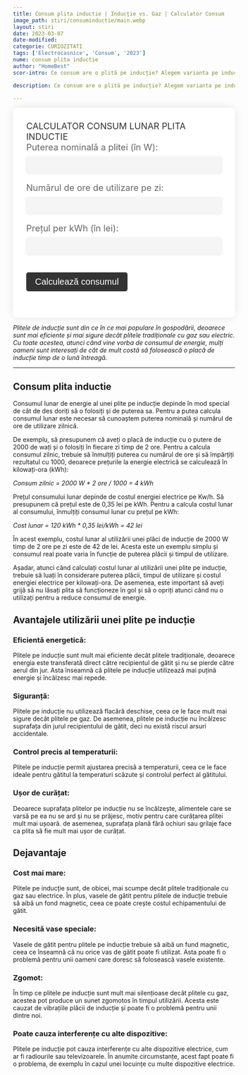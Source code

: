 ```yaml
---
title: Consum plita inductie | Inducție vs. Gaz | Calculator Consum 
image_path: stiri/consuminductie/main.webp
layout: stiri
date: 2023-03-07
date-modified: 
categorie: CURIOZITATI
tags: ['Electrocasnice', 'Consum', '2023']
nume: consum plita inductie
author: "HomeBest"
scor-intro: Ce consum are o plită pe inducție? Alegem varianta pe inducție sau cea pe gaz? Vezi în acest articol si un calculator de consum.

description: Ce consum are o plită pe inducție? Alegem varianta pe inducție sau cea pe gaz? Vezi în acest articol si un calculator de consum.

---
```

<div class="container-calc">
	<span>CALCULATOR CONSUM LUNAR PLITA INDUCTIE</span>
	<label for="putere" class="label">Puterea nominală a plitei (în W):</label>
	<input type="number" id="putere" class="input"><br>
	<label for="ore" class="label">Numărul de ore de utilizare pe zi:</label>
	<input type="number" id="ore" class="input"><br>
	<label for="pret" class="label">Prețul per kWh (în lei):</label>
	<input type="number" id="pret" class="input"><br>
	<button type="button" onclick="calculeazaConsum()" class="button">Calculează consumul</button><br>
	<p id="rezultat"></p>
</div>

_Plitele de inducție sunt din ce în ce mai populare în gospodării, deoarece sunt mai eficiente și mai sigure decât plitele tradiționale cu gaz sau electric. Cu toate acestea, atunci când vine vorba de consumul de energie, mulți oameni sunt interesați de cât de mult costă să folosească o placă de inducție timp de o lună întreagă._

---
## Consum plita inductie

Consumul lunar de energie al unei plite pe inducție depinde în mod special de cât de des doriți să o folosiți și de puterea sa. Pentru a putea calcula consumul lunar este necesar să cunoaștem puterea nominală și numărul de ore de utilizare zilnică.

De exemplu, să presupunem că aveți o placă de inducție cu o putere de 2000 de wați și o folosiți în fiecare zi timp de 2 ore. Pentru a calcula consumul zilnic, trebuie să înmulțiți puterea cu numărul de ore și să împărțiți rezultatul cu 1000, deoarece prețurile la energie electrică se calculează în kilowați-ora (kWh):

_Consum zilnic = 2000 W * 2 ore / 1000 = 4 kWh_

Prețul consumului lunar depinde de costul energiei electrice pe Kw/h. Să presupunem că prețul este de 0,35 lei pe kWh. Pentru a calcula costul lunar al consumului, înmulțiți consumul lunar cu prețul pe kWh:

_Cost lunar = 120 kWh * 0,35 lei/kWh = 42 lei_

În acest exemplu, costul lunar al utilizării unei plăci de inducție de 2000 W timp de 2 ore pe zi este de 42 de lei. Acesta este un exemplu simplu și consumul real poate varia în funcție de puterea plăcii și timpul de utilizare.

Așadar, atunci când calculați costul lunar al utilizării unei plite pe inducție, trebuie să luați în considerare puterea plăcii, timpul de utilizare și costul energiei electrice per kilowați-ora. De asemenea, este important să aveți grijă să nu lăsați plita să funcționeze în gol și să o opriți atunci când nu o utilizați pentru a reduce consumul de energie.

## Avantajele utilizării unei plite pe inducție

### Eficientă energetică: 
Plitele pe inducție sunt mult mai eficiente decât plitele tradiționale, deoarece energia este transferată direct către recipientul de gătit și nu se pierde către aerul din jur. Asta înseamnă că plitele pe inducție utilizează mai puțină energie și încălzesc mai repede.

### Siguranță:
Plitele pe inducție nu utilizează flacără deschise, ceea ce le face mult mai sigure decât plitele pe gaz. De asemenea, plitele pe inducție nu încălzesc suprafața din jurul recipientului de gătit, deci nu există riscul arsuri accidentale.

### Control precis al temperaturii: 
Plitele pe inducție permit ajustarea precisă a temperaturii, ceea ce le face ideale pentru gătitul la temperaturi scăzute și controlul perfect al gătitului.

### Ușor de curățat: 
Deoarece suprafața plitelor pe inducție nu se încălzește, alimentele care se varsă pe ea nu se ard și nu se prăjesc, motiv pentru care curățarea plitei mult mai ușoară. de asemenea, suprafața plană fără ochiuri sau grilaje face ca plita să fie mult mai ușor de curățat.

## Dejavantaje

### Cost mai mare: 
Plitele pe inducție sunt, de obicei, mai scumpe decât plitele tradiționale cu gaz sau electrice. În plus, vasele de gătit pentru plitele de inducție trebuie să aibă un fond magnetic, ceea ce poate crește costul echipamentului de gătit.

### Necesită vase speciale:
Vasele de gătit pentru plitele pe inducție trebuie să aibă un fund magnetic, ceea ce înseamnă că nu orice vas de gătit poate fi utilizat. Asta poate fi o problemă pentru unii oameni care doresc să folosească vasele existente.

### Zgomot: 
În timp ce plitele pe inducție sunt mult mai silențioase decât plitele cu gaz, acestea pot produce un sunet zgomotos în timpul utilizării. Acesta este cauzat de vibrațiile plăcii de inducție și poate fi o problemă pentru unii dintre noi.

### Poate cauza interferențe cu alte dispozitive:
Plitele pe inducție pot cauza interferențe cu alte dispozitive electrice, cum ar fi radiourile sau televizoarele. În anumite circumstanțe, acest fapt poate fi o problema, de exemplu în cazul unei locuințe cu multe dispozitive electrice.

<style>
		/* Stiluri pentru calculator */
		.container-calc {
			max-width: 740px;
			margin: 0 auto;
			padding: 30px;
			background-color: #fff;
			border-radius: 10px;
			box-shadow: 0 0 20px rgba(0, 0, 0, 0.1);
		}
		.container-calc span {
			text-align: center;
			color: #333;
			margin-bottom: 30px;
			font-size: 20px;
		}
		.container-calc label {
			display: block;
			margin-bottom: 10px;
			font-size: 20px;
			color: #666;
		}
		.container-calc input[type="number"] {
			width: 100%;
			padding: 10px;
			border: none;
			border-radius: 5px;
			background-color: #f5f5f5;
			font-size: 16px;
			color: #333;
			margin-bottom: 20px;
			box-shadow: 0 0 5px rgba(0, 0, 0, 0.1);
		}
		.container-calc button[type="button"] {
			background-color: #333;
			color: #fff;
			border: none;
			border-radius: 5px;
			padding: 10px 20px;
			font-size: 20px;
			cursor: pointer;
			margin-top: 20px;
		}
		.container-calc button[type="button"]:hover {
			background-color: #444;
		}
		#rezultat {
			font-size: 24px;
			color: #333;
			margin-top: 30px;
		}
	@media screen and (max-width: 600px) {
		.container-calc label {
     font-size: 13px;
		}
		.container-calc input[type="number"] {
    margin-bottom: -20px;
		}
		#rezultat {
    font-size: 13px;
    margin-top: -15px;
		}
}
	</style>

<script>
function calculeazaConsum() {
  // Obține valorile introduse de utilizator
  const putere = document.getElementById("putere").value;
  const ore = document.getElementById("ore").value;
  const pret = document.getElementById("pret").value;
  // Calculează consumul zilnic și lunar
  const consumZilnic = putere * ore / 1000;
  const consumLunar = consumZilnic * 30;
  // Calculează prețul consumului lunar
  const pretLunar = consumLunar * pret;
  // Afișează rezultatul
  const rezultat = document.getElementById("rezultat");
  rezultat.innerHTML = `Costul lunar al consumului este de ${pretLunar.toFixed(2)} lei.`;
}

</script>